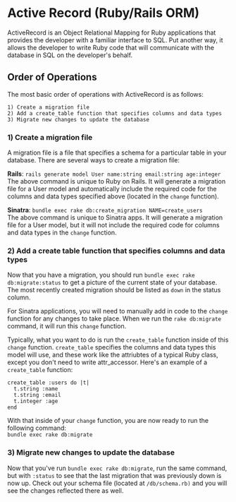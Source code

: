 # Active Record (Ruby/Rails ORM)

ActiveRecord is an Object Relational Mapping for Ruby applications that provides the developer with a familiar interface to SQL. Put another way, it allows the developer to write Ruby code that will communicate with the database in SQL on the developer's behalf.

## Order of Operations

The most basic order of operations with ActiveRecord is as follows:  

```
1) Create a migration file
2) Add a create_table function that specifies columns and data types
3) Migrate new changes to update the database
```  

### 1) Create a migration file
A migration file is a file that specifies a schema for a particular table in your database. There are several ways to create a migration file:  

**Rails**: `rails generate model User name:string email:string age:integer`  
The above command is unique to Ruby on Rails. It will generate a migration file for a User model and automatically include the required code for the columns and data types specified above (located in the `change` function).  

**Sinatra**: `bundle exec rake db:create_migration NAME=create_users`  
The above command is unique to Sinatra apps. It will generate a migration file for a User model, but it will not include the required code for columns and data types in the `change` function.


### 2) Add a create table function that specifies columns and data types
Now that you have a migration, you should run `bundle exec rake db:migrate:status` to get a picture of the current state of your database. The most recently created migration should be listed as `down` in the status column.  

  
For Sinatra applications, you will need to manually add in code to the `change` function for any changes to take place. When we run the `rake db:migrate` command, it will run this `change` function.  

Typically, what you want to do is run the `create_table` function inside of this `change` function. `create_table` specifies the columns and data types this model will use, and these work like the attriubtes of a typical Ruby class, except you don't need to write attr_accessor. Here's an example of a `create_table` function:

```
create_table :users do |t|
  t.string :name
  t.string :email
  t.integer :age
end
```  
  
With that inside of your `change` function, you are now ready to run the following command:  
`bundle exec rake db:migrate`


### 3) Migrate new changes to update the database

Now that you've run `bundle exec rake db:migrate`, run the same command, but with `:status` to see that the last migration that was previously down is now up. Check out your schema file (located at `/db/schema.rb)` and you will see the changes reflected there as well.
